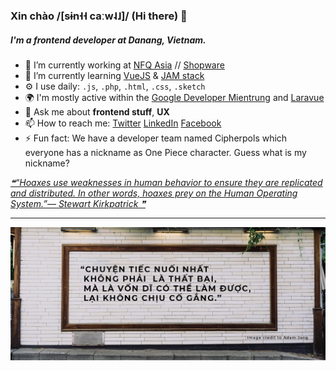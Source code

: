 ### Xin chào /[sɨn˧˧ caːw˨˩]/ (Hi there) 👋

##### I'm a frontend developer at Danang, Vietnam.

- 🏡 I’m currently working at [NFQ Asia](https://www.nfq.asia/) // [Shopware](https://www.shopware.com/en/)
- 🌳 I’m currently learning [VueJS](https://vuejs.org/) & [JAM stack](https://jamstack.org/)
- ⚙️ I use daily: `.js`, `.php`, `.html`, `.css`, `.sketch`
- 🌍 I'm mostly active within the [Google Developer Mientrung](https://gdgmientrung.com/) and [Laravue](https://github.com/tuandm/laravue)
- 💬 Ask me about **frontend stuff**, **UX**
- 📫 How to reach me: [Twitter](https://twitter.com/nguyenquangtin) [LinkedIn](https://www.linkedin.com/in/tonytinnguyen/) [Facebook](https://www.facebook.com/nguyenquangtin)
- ⚡ Fun fact: We have a developer team named Cipherpols which everyone has a nickname as One Piece character. Guess what is my nickname?

<a href='https://github.com/marketplace/actions/quote-readme'>
<!--STARTS_HERE_QUOTE_README-->
<i>❝“Hoaxes use weaknesses in human behavior to ensure they are replicated and distributed.  In other words, hoaxes prey on the Human Operating System.”— Stewart Kirkpatrick   ❞</i>
<!--ENDS_HERE_QUOTE_README-->
</a>

---

![Quote](https://raw.githubusercontent.com/nguyenquangtin/nguyenquangtin/master/banner.jpg)
